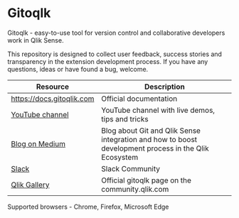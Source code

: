 # Gitoqlk
Gitoqlk - easy-to-use tool for version control and collaborative developers work in Qlik Sense.

This repository is designed to collect user feedback, success stories and transparency in the extension development process. 
If you have any questions, ideas or have found a bug, welcome.

Resource  | Description
------------- | -------------
https://docs.gitoqlik.com  | Official documentation
[YouTube channel](https://www.youtube.com/channel/UCAxNlzMkKdjc46_Ab4oivFA)  | YouTube channel with live demos, tips and tricks 
[Blog on Medium](https://medium.com/@alexpolorotov) | Blog about Git and Qlik Sense integration and how to boost development process in the Qlik Ecosystem
[Slack](https://join.slack.com/t/gitoqlik/shared_invite/zt-ezsx8rht-KCz~eWgLxyVTsB0QmS9Gag) | Slack Community
[Qlik Gallery](https://community.qlik.com/t5/Qlik-Gallery/Gitoqlik-Version-control-tool-and-time-saver/bc-p/1737090) | Official gitoqlk page on the community.qlik.com


Supported browsers - Chrome, Firefox, Microsoft Edge
